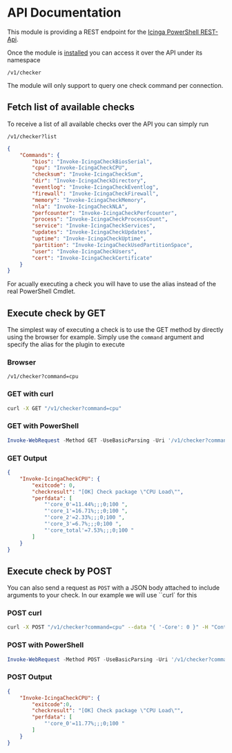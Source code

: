 # API Documentation

This module is providing a REST endpoint for the [Icinga PowerShell REST-Api](https://icinga.com/docs/windows/latest/restapi).

Once the module is [installed](02-Installation.md) you can access it over the API under its namespace

```url
/v1/checker
```

The module will only support to query one check command per connection.

## Fetch list of available checks

To receive a list of all available checks over the API you can simply run

```url
/v1/checker?list
```

```json
{
    "Commands": {
        "bios": "Invoke-IcingaCheckBiosSerial",
        "cpu": "Invoke-IcingaCheckCPU",
        "checksum": "Invoke-IcingaCheckSum",
        "dir": "Invoke-IcingaCheckDirectory",
        "eventlog": "Invoke-IcingaCheckEventlog",
        "firewall": "Invoke-IcingaCheckFirewall",
        "memory": "Invoke-IcingaCheckMemory",
        "nla": "Invoke-IcingaCheckNLA",
        "perfcounter": "Invoke-IcingaCheckPerfcounter",
        "process": "Invoke-IcingaCheckProcessCount",
        "service": "Invoke-IcingaCheckServices",
        "updates": "Invoke-IcingaCheckUpdates",
        "uptime": "Invoke-IcingaCheckUptime",
        "partition": "Invoke-IcingaCheckUsedPartitionSpace",
        "user": "Invoke-IcingaCheckUsers",
        "cert": "Invoke-IcingaCheckCertificate"
    }
}
```

For acually executing a check you will have to use the alias instead of the real PowerShell Cmdlet.

## Execute check by GET

The simplest way of executing a check is to use the GET method by directly using the browser for example. Simply use the `command` argument and specify the alias for the plugin to execute

### Browser

```url
/v1/checker?command=cpu
```

### GET with curl

```bash
curl -X GET "/v1/checker?command=cpu"
```

### GET with PowerShell

```powershell
Invoke-WebRequest -Method GET -UseBasicParsing -Uri '/v1/checker?command=cpu';
```

### GET Output

```json
{
    "Invoke-IcingaCheckCPU": {
        "exitcode": 0,
        "checkresult": "[OK] Check package \"CPU Load\"",
        "perfdata": [
            "'core_0'=11.44%;;;0;100 ",
            "'core_1'=16.71%;;;0;100 ",
            "'core_2'=2.33%;;;0;100 ",
            "'core_3'=6.7%;;;0;100 ",
            "'core_total'=7.53%;;;0;100 "
        ]
    }
}
```

## Execute check by POST

You can also send a request as `POST` with a JSON body attached to include arguments to your check. In our example we will use ``curl` for this

### POST curl

```bash
curl -X POST "/v1/checker?command=cpu" --data "{ '-Core': 0 }" -H "Content-Type: application/json"
```

### POST with PowerShell

```powershell
Invoke-WebRequest -Method POST -UseBasicParsing -Uri '/v1/checker?command=cpu' -Body "{ '-Core': 1 }" -ContentType 'application/json';
```

### POST Output

```json
{
    "Invoke-IcingaCheckCPU": {
        "exitcode":0,
        "checkresult": "[OK] Check package \"CPU Load\"",
        "perfdata": [
            "'core_0'=11.77%;;;0;100 "
        ]
    }
}
```

